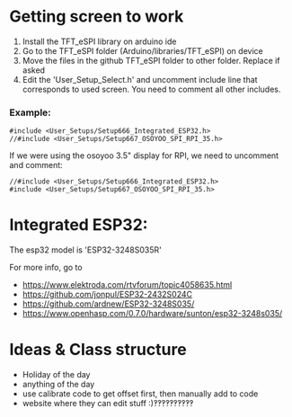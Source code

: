 # Getting screen to work
1. Install the TFT_eSPI library on arduino ide
2. Go to the TFT\_eSPI folder (Arduino/libraries/TFT\_eSPI) on device
3. Move the files in the github TFT\_eSPI folder to other folder. Replace if asked
4. Edit the 'User\_Setup\_Select.h' and uncomment include line that corresponds to used screen. You need to comment all other includes.
### Example:
```
#include <User_Setups/Setup666_Integrated_ESP32.h>
//#include <User_Setups/Setup667_OSOYOO_SPI_RPI_35.h>
```

If we were using the osoyoo 3.5" display for RPI, we need to uncomment and comment:

```
//#include <User_Setups/Setup666_Integrated_ESP32.h>
#include <User_Setups/Setup667_OSOYOO_SPI_RPI_35.h>
```

# Integrated ESP32:
The esp32 model is 'ESP32-3248S035R'

For more info, go to 
- https://www.elektroda.com/rtvforum/topic4058635.html
- https://github.com/jonpul/ESP32-2432S024C
- https://github.com/ardnew/ESP32-3248S035/
- https://www.openhasp.com/0.7.0/hardware/sunton/esp32-3248s035/

# Ideas & Class structure
- Holiday of the day
- anything of the day
- use calibrate code to get offset first, then manually add to code
- website where they can edit stuff :)‽‽‽‽‽‽‽‽‽‽
